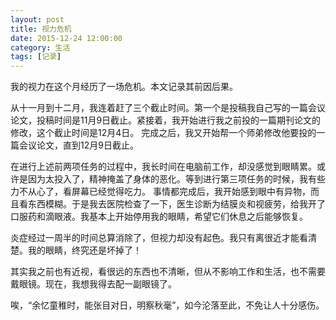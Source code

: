 ```yaml
---
layout: post
title: 视力危机
date: 2015-12-24 12:00:00
category: 生活
tags: [记录]
---
```


我的视力在这个月经历了一场危机。本文记录其前因后果。

<!--more-->

从十一月到十二月，我连着赶了三个截止时间。第一个是投稿我自己写的一篇会议论文，投稿时间是11月9日截止。紧接着，我开始进行我之前投的一篇期刊论文的修改，这个截止时间是12月4日。
完成之后，我又开始帮一个师弟修改他要投的一篇会议论文，直到12月9日截止。

在进行上述前两项任务的过程中，我长时间在电脑前工作，却没感觉到眼睛累。或许是因为太投入了，精神掩盖了身体的恶化。等到进行第三项任务的时候，我有些力不从心了，看屏幕已经觉得吃力。
事情都完成后，我开始感到眼中有异物，而且看东西模糊。于是我去医院检查了一下，医生诊断为结膜炎和视疲劳，给我开了口服药和滴眼液。我基本上开始停用我的眼睛，希望它们休息之后能够恢复。

炎症经过一周半的时间总算消除了，但视力却没有起色。我只有离很近才能看清楚。我的眼睛，终究还是坏掉了！

其实我之前也有近视，看很远的东西也不清晰，但从不影响工作和生活，也不需要戴眼镜。现在，我想我得去配一副眼镜了。

唉，“余忆童稚时，能张目对日，明察秋毫”，如今沦落至此，不免让人十分感伤。
